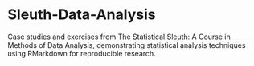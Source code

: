 # Sleuth-Data-Analysis
Case studies and exercises from The Statistical Sleuth: A Course in Methods of Data Analysis, demonstrating statistical analysis techniques using RMarkdown for reproducible research.
